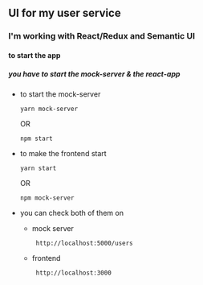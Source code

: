 ## UI for my user service

### I'm working with React/Redux and Semantic UI

#### to start the app 

##### you have to start the mock-server & the react-app

  * to start the mock-server
    
        yarn mock-server
        
       OR 
       
        npm start
        
  * to make the frontend start
  
        yarn start
      
      OR
      
        npm mock-server
        
  * you can check both of them on
  
       * mock server
       
              http://localhost:5000/users
              
       * frontend
       
              http://localhost:3000
        
